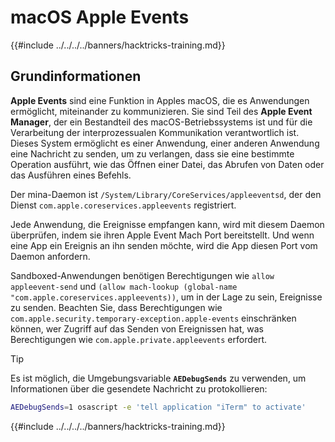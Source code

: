 # macOS Apple Events

{{#include ../../../../banners/hacktricks-training.md}}

## Grundinformationen

**Apple Events** sind eine Funktion in Apples macOS, die es Anwendungen ermöglicht, miteinander zu kommunizieren. Sie sind Teil des **Apple Event Manager**, der ein Bestandteil des macOS-Betriebssystems ist und für die Verarbeitung der interprozessualen Kommunikation verantwortlich ist. Dieses System ermöglicht es einer Anwendung, einer anderen Anwendung eine Nachricht zu senden, um zu verlangen, dass sie eine bestimmte Operation ausführt, wie das Öffnen einer Datei, das Abrufen von Daten oder das Ausführen eines Befehls.

Der mina-Daemon ist `/System/Library/CoreServices/appleeventsd`, der den Dienst `com.apple.coreservices.appleevents` registriert.

Jede Anwendung, die Ereignisse empfangen kann, wird mit diesem Daemon überprüfen, indem sie ihren Apple Event Mach Port bereitstellt. Und wenn eine App ein Ereignis an ihn senden möchte, wird die App diesen Port vom Daemon anfordern.

Sandboxed-Anwendungen benötigen Berechtigungen wie `allow appleevent-send` und `(allow mach-lookup (global-name "com.apple.coreservices.appleevents))`, um in der Lage zu sein, Ereignisse zu senden. Beachten Sie, dass Berechtigungen wie `com.apple.security.temporary-exception.apple-events` einschränken können, wer Zugriff auf das Senden von Ereignissen hat, was Berechtigungen wie `com.apple.private.appleevents` erfordert.

> [!TIP]
> Es ist möglich, die Umgebungsvariable **`AEDebugSends`** zu verwenden, um Informationen über die gesendete Nachricht zu protokollieren:
>
> ```bash
> AEDebugSends=1 osascript -e 'tell application "iTerm" to activate'
> ```

{{#include ../../../../banners/hacktricks-training.md}}
